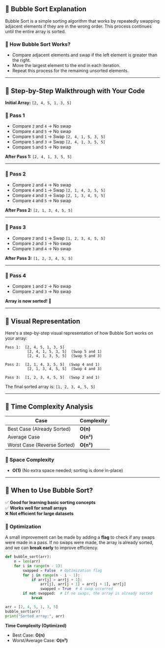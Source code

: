 ## 🔷 **Bubble Sort Explanation**  
Bubble Sort is a simple sorting algorithm that works by repeatedly swapping adjacent elements if they are in the wrong order. This process continues until the entire array is sorted.

### **🔹 How Bubble Sort Works?**
- Compare adjacent elements and swap if the left element is greater than the right.
- Move the largest element to the end in each iteration.
- Repeat this process for the remaining unsorted elements.

---

## 🔷 **Step-by-Step Walkthrough with Your Code**
**Initial Array:** `[2, 4, 5, 1, 3, 5]`

### **🔹 Pass 1**
- Compare `2` and `4` → No swap  
- Compare `4` and `5` → No swap  
- Compare `5` and `1` → Swap `[2, 4, 1, 5, 3, 5]`  
- Compare `5` and `3` → Swap `[2, 4, 1, 3, 5, 5]`  
- Compare `5` and `5` → No swap  

**After Pass 1:** `[2, 4, 1, 3, 5, 5]`

---

### **🔹 Pass 2**
- Compare `2` and `4` → No swap  
- Compare `4` and `1` → Swap `[2, 1, 4, 3, 5, 5]`  
- Compare `4` and `3` → Swap `[2, 1, 3, 4, 5, 5]`  
- Compare `4` and `5` → No swap  

**After Pass 2:** `[2, 1, 3, 4, 5, 5]`

---

### **🔹 Pass 3**
- Compare `2` and `1` → Swap `[1, 2, 3, 4, 5, 5]`  
- Compare `2` and `3` → No swap  
- Compare `3` and `4` → No swap  

**After Pass 3:** `[1, 2, 3, 4, 5, 5]`

---

### **🔹 Pass 4**
- Compare `1` and `2` → No swap  
- Compare `2` and `3` → No swap  

**Array is now sorted! 🎉**  

---

## 🔷 **Visual Representation**
Here's a step-by-step visual representation of how Bubble Sort works on your array:

```
Pass 1:  [2, 4, 5, 1, 3, 5]  
          [2, 4, 1, 5, 3, 5]  (Swap 5 and 1)
          [2, 4, 1, 3, 5, 5]  (Swap 5 and 3)

Pass 2:  [2, 1, 4, 3, 5, 5]  (Swap 4 and 1)
          [2, 1, 3, 4, 5, 5]  (Swap 4 and 3)

Pass 3:  [1, 2, 3, 4, 5, 5]  (Swap 2 and 1)
```
The final sorted array is: `[1, 2, 3, 4, 5, 5]`

---

## 🔷 **Time Complexity Analysis**
| Case        | Complexity |
|------------|-----------|
| Best Case (Already Sorted) | **O(n)** |
| Average Case | **O(n²)** |
| Worst Case (Reverse Sorted) | **O(n²)** |

### **🔹 Space Complexity**
- **O(1)** (No extra space needed; sorting is done in-place)

---

## 🔷 **When to Use Bubble Sort?**
✅ **Good for learning basic sorting concepts**  
✅ **Works well for small arrays**  
❌ **Not efficient for large datasets**  

### **🔹 Optimization**
A small improvement can be made by adding a **flag** to check if any swaps were made in a pass. If no swaps were made, the array is already sorted, and we can **break early** to improve efficiency.

```python
def bubble_sort(arr):
    n = len(arr)
    for i in range(n - 1):
        swapped = False  # Optimization flag
        for j in range(n - i - 1):
            if arr[j] > arr[j + 1]:
                arr[j], arr[j + 1] = arr[j + 1], arr[j]
                swapped = True  # A swap occurred
        if not swapped:  # If no swaps, the array is already sorted
            break

arr = [2, 4, 5, 1, 3, 5]
bubble_sort(arr)
print("Sorted array:", arr)
```

**Time Complexity (Optimized)**
- Best Case: **O(n)**
- Worst/Average Case: **O(n²)**

